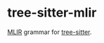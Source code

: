 # tree-sitter-mlir

[MLIR](https://mlir.llvm.org) grammar for [tree-sitter](https://github.com/tree-sitter/tree-sitter).
